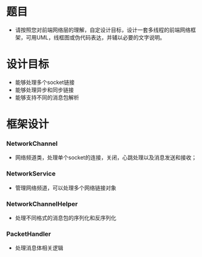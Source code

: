 # 题目
* 请按照您对前端网络层的理解，自定设计目标，设计一套多线程的前端网络框架，可用UML，线框图或伪代码表达，并辅以必要的文字说明。 

# 设计目标
* 能够处理多个socket链接
* 能够处理异步和同步链接
* 能够支持不同的消息包解析

# 框架设计
### NetworkChannel
* 网络频道类，处理单个socket的连接，关闭，心跳处理以及消息发送和接收；

### NetworkService
* 管理网络频道，可以处理多个网络链接对象

### NetworkChannelHelper
* 处理不同格式的消息包的序列化和反序列化

### PacketHandler
* 处理消息体相关逻辑